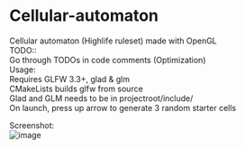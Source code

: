 # Cellular-automaton
Cellular automaton (Highlife ruleset) made with OpenGL
<br />
TODO::<br />
Go through TODOs in code comments (Optimization)
<br />
Usage:<br />
Requires GLFW 3.3+, glad & glm<br />
CMakeLists builds glfw from source<br />
Glad and GLM needs to be in projectroot/include/<br />
On launch, press up arrow to generate 3 random starter cells<br />

Screenshot:<br />
![image](https://user-images.githubusercontent.com/47989350/150641898-0d9ec83b-9944-44bb-a06b-89f266a0608b.png)
